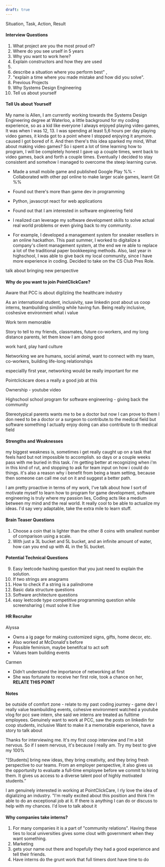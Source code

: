 ```yaml
---
draft: true
---
```


Situation, Task, Action, Result
#### Interview Questions
1. What project are you the most proud of?
2. Where do you see urself in 5 years
3. Why you want to work here?
4. Explain constructors and how they are used
5. 
6. describe a situation where you perform best" ,
7. "explain a time where you made mistake and how did you solve".
8. Previous Projects
9. Why Systems Design Engineering
10. Tell us about yourself


#### Tell Us about Yourself
My name is Allen, I am currently working towards the Systems Design Engineering degree at Waterloo, a little background for my coding experience, so as a kid like everyone I always enjoyed playing video games, It was when I was 12, 13. I was spending at least 5,6 hours per day playing video games, it kinda got to a point where I stopped enjoying it anymore. caused I got bored of it. And then there's this idea sparked my mind, What about making video games? So i spent a lot of time learning how to program, I will be completely honest I gave up a couple times, went back to video games, back and forth a couple times. Eventually I decided to stay consistent and somehow I managed to overcome the steep learning curve.

- Made a small mobile game and published Google Play
%% - Collaborated with other ppl online to make larger scale games, learnt Git %%
- Found out there's more than game dev in programming
- Python, javascrpt react for web applications
 - Found out that I am interested in software engineering field

- I realized can leverage my software development skills to solve actual real world problems or even giving back to my community.

- For example, I developed a management system for sneaker resellers in an online hackathon. This past summer, I worked to digitalize a company's client management system, at the end we re able to replace a lot of the traditional paper bookkeeping methods. Also, last year in highschool, I was able to give back my local community, since I have more experience in coding. Decided to take on the CS Club Pres Role.


talk about bringing new perspective 
#### Why do you want to join PointClickCare?
Aware that PCC is about digilziing the healthcare industry

As an international student, inclusivity, saw linkedin post about us coop interns, teambuilding
similing while having fun. Being really inclusive, coshesive environment what i value

Work term memorable

Story to tell to my friends, classmates, future co-workers, and my long distance parents, let them know I am doing good


work hard, play hard culture

Networking
we are humans, social animal, want to connect with my team, co-workers, building life-long 
relationships

especiallly first year, networking would be really important for me

Pointclickcare does a really a good job at this

Ownership - youtube video


Highschool school program for software engineering - giving back the community

Stereotypical parents wants me to be a doctor but now I can prove to them I don need to be a doctor or a surgeon to contribute.to the medical field but software something I actually enjoy doing can also contribute to th medical field


#### Strengths and Weaknesses
my biggest weakness is, sometimes i get really caught up on a task that feels hard but not impossible to accomplish. so days or a couple weeks pass with me buried in this task. i'm getting better at recognizing when i'm in this kind of rut, and stopping to ask for team input on how i could do things. it's also a reason why i benefit from being a team setting, because then someone can call me out on it and suggest a better path.

I am pretty proactive in terms of my work, I've talk about how I sort of motivate myself to learn how to program for game development, software engineering is truly where my passion lies, Coding acts like a medium between my mind and the real world. It really cool to be able to actualize my ideas. I'd say very adaptable, take the extra mile to learn stuff.

#### Brain Teaser Questions
1. Choose a coin that is lighter than the other 8 coins with smallest number of comparison using a scale.
2. With just a 3L bucket and 5L bucket, and an infinite amount of water, how can you end up with 4L in the 5L bucket.
#### Potential Technical Questions
9. Easy leetcode hashing question that you just need to explain the solution.
10. If two strings are anagrams
11. How to check if a string is a palindrome
12. Basic data structure questions
13. Software architecture questions
14. easy leetcode type competitive programming question while screensharing ( must solve it live

#### HR Recruiter 

Alyssa
- Owns a ig page for making customized signs, gifts, home decor, etc.
- Also worked at McDonald's before
- Possible feminism, maybe benetifcal to act soft
- Values team building events

Carmen
- Didn’t understand the importance of networking at first
- She was fortunate to receive her first role, took a chance on her, **RELATE THIS POINT**

#### Notes
be outside of comfort zone - relate to my past coding journey - game dev
I really value teambuilding events, cohesive environment
watched a youtube vlog for pcc swe intern, she said we interns are treated as fulltime employees.
Genuinely want to work at PCC, saw the posts on linkedin for coop students, inclusive
Want to make it a memorable experience, have a story to talk about

Thanks for interviewing me. It's my first coop interview and I'm a bit nervous. So if I seem nervous, it's because I really am. Try my best to give my 100%

"[Students] bring new ideas, they bring creativity, and they bring fresh perspective to our teams. From an employer perspective, it also gives us the opportunity to evaluate a full‐time employee before we commit to hiring them. It gives us access to a diverse talent pool of highly motivated students.”

I am genuinely interested in working at PointClickCare, I rly love the idea of digializing an industry. "I'm really excited about this position and think I'm able to do an exceptional job at it. If there is anything I can do or discuss to help with my chances. I'd love to talk about it

#### Why companies take interns?

1. For many companies it is a part of "community relations". Having these ties to local universities gives some clout with government when they want something.
2. Marketing
3. gets your name out there and hopefully they had a good experience and tell their friends.
4. Have interns do the grunt work that full timers dont have time to do